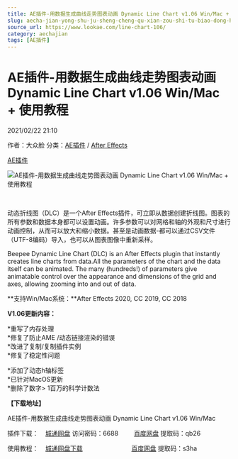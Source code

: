 ```yaml
---
title: AE插件-用数据生成曲线走势图表动画 Dynamic Line Chart v1.06 Win/Mac + 使用教程
slug: aecha-jian-yong-shu-ju-sheng-cheng-qu-xian-zou-shi-tu-biao-dong-hua-dynamic-line-chart-v1-06-win-mac-shi-yong-jiao-cheng
source_url: https://www.lookae.com/line-chart-106/
category: aechajian
tags: [AE插件]
---
```

# AE插件-用数据生成曲线走势图表动画 Dynamic Line Chart v1.06 Win/Mac + 使用教程

2021/02/22 21:10

作者：大众脸
分类：[AE插件](https://www.lookae.com/after-effects/aechajian/) / [After Effects](https://www.lookae.com/after-effects/)

[AE插件](https://www.lookae.com/tag/ae%e6%8f%92%e4%bb%b6/)

![AE插件-用数据生成曲线走势图表动画 Dynamic Line Chart v1.06 Win/Mac + 使用教程](https://www.lookae.com/wp-content/uploads/2020/06/Dynamic-Line-Chart-.jpg "AE插件-用数据生成曲线走势图表动画 Dynamic Line Chart v1.06 Win/Mac + 使用教程-LookAE.com")

﻿

动态折线图（DLC）是一个After Effects插件，可立即从数据创建折线图。图表的所有参数和数据本身都可以设置动画。许多参数可以对网格和轴的外观和尺寸进行动画控制，从而可以放大和缩小数据。甚至是动画数据-都可以通过CSV文件（UTF-8编码）导入，也可以从图表图像中重新采样。

Beepee Dynamic Line Chart (DLC) is an After Effects plugin that instantly creates line charts from data.All the parameters of the chart and the data itself can be animated. The many (hundreds!) of parameters give animatable control over the appearance and dimensions of the grid and axes, allowing zooming into and out of data.

**支持Win/Mac系统：**After Effects 2020, CC 2019, CC 2018

**V1.06更新内容：**

\*重写了内存处理  
\*修复了防止AME /动态链接渲染的错误  
\*改进了复制/复制插件实例  
\*修复了稳定性问题

\*添加了动态h轴标签  
\*已针对MacOS更新  
\*删除了数字> 1百万的科学计数法

**【下载地址】**

AE插件-用数据生成曲线走势图表动画 Dynamic Line Chart v1.06 Win/Mac

插件下载：    [城通网盘](https://089u.com/f/680462-483546208-a1b8ae) 访问密码：6688         [百度网盘](https://pan.baidu.com/s/1qU0MFdezhC7AIOTpm_0WjA) 提取码：qb26

使用教程：    [城通网盘下载](https://089u.com/file/680462-447513096)                            [百度网盘](https://pan.baidu.com/s/10mE4ZqTOCFfFQbwSMLBbew) 提取码：s3ha
